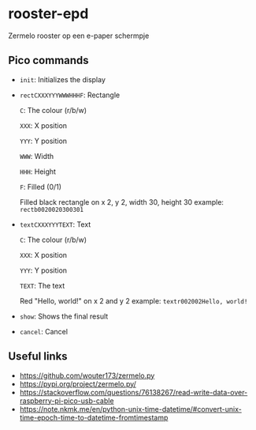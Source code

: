 # rooster-epd
Zermelo rooster op een e-paper schermpje

## Pico commands
- `init`: Initializes the display
- `rectCXXXYYYWWWHHHF`: Rectangle

  `C`: The colour (r/b/w)
  
  `XXX`: X position
  
  `YYY`: Y position
  
  `WWW`: Width
  
  `HHH`: Height
  
  `F`: Filled (0/1)

  Filled black rectangle on x 2, y 2, width 30, height 30 example: `rectb0020020300301`
- `textCXXXYYYTEXT`: Text

  `C`: The colour (r/b/w)
  
  `XXX`: X position
  
  `YYY`: Y position
  
  `TEXT`: The text

  Red "Hello, world!" on x 2 and y 2 example: `textr002002Hello, world!`
- `show`: Shows the final result
- `cancel`: Cancel

## Useful links
- https://github.com/wouter173/zermelo.py
- https://pypi.org/project/zermelo.py/
- https://stackoverflow.com/questions/76138267/read-write-data-over-raspberry-pi-pico-usb-cable
- https://note.nkmk.me/en/python-unix-time-datetime/#convert-unix-time-epoch-time-to-datetime-fromtimestamp
